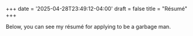 +++
date = '2025-04-28T23:49:12-04:00'
draft = false
title = "Résumé"
+++

Below, you can see my résumé for applying to be a garbage man.